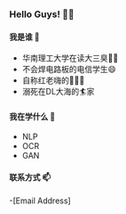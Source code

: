 ### Hello Guys! 👋😀

#### 我是谁 🔭
- 华南理工大学在读大三臭👶👶
- 不会焊电路板的电信学生😄
- 自称红老嗨的🚬🐘🐲
- 溺死在DL大海的🏄‍家

#### 我在学什么 🌱
- NLP
- OCR
- GAN

#### 联系方式 📫
-[Email Address]
<!--
**Mountchicken/Mountchicken** is a ✨ _special_ ✨ repository because its `README.md` (this file) appears on your GitHub profile.

Here are some ideas to get you started:

- 🔭 I’m currently working on ...
- 🌱 I’m currently learning ...
- 👯 I’m looking to collaborate on ...
- 🤔 I’m looking for help with ...
- 💬 Ask me about ...
- 📫 How to reach me: ...
- 😄 Pronouns: ...
- ⚡ Fun fact: ...
-->
